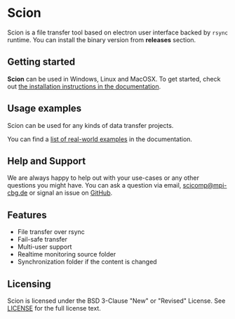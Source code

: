 Scion
=======

Scion is a file transfer tool based on electron user interface backed by ```rsync``` runtime. You can install the binary version from **releases** section.

## Getting started

**Scion** can be used in Windows, Linux and MacOSX. To get started, check out [the installation instructions in the documentation](setup.md).

## Usage examples

Scion can be used for any kinds of data transfer projects. 

You can find a [list of real-world examples](examples.md) in the documentation.

## Help and Support

We are always happy to help out with your use-cases or any other questions you might have. You can ask a question via email, scicomp@mpi-cbg.de or signal an issue on [GitHub](https://github.com/mpicbg-scicomp/scion/).

## Features

* File transfer over rsync
* Fail-safe transfer
* Multi-user support
* Realtime monitoring source folder
* Synchronization folder if the content is changed

## Licensing

Scion is licensed under the BSD 3-Clause "New" or "Revised" License. See [LICENSE](LICENSE) for the full license text.
